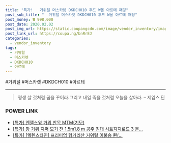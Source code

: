 ```yaml
--- 
title: "특가!   거위털 머스카렛 DKDCH010 후드 W몰 아르테 패딩" 
post_sub_title: "  거위털 머스카렛 DKDCH010 후드 W몰 아르테 패딩" 
post_money: ₩ 998,000 
post_date: 2020.02.02 
post_img_url: https://static.coupangcdn.com/image/vendor_inventory/images/2018/10/20/1/5/c77c2444-8168-4300-8869-3fe9e82b123a.jpg 
post_link_url: https://coupa.ng/bnRrEJ 
categories: 
  - vendor_inventory 
tags: 
  - 거위털 
  - 머스카렛 
  - DKDCH010 
  - 아르테 
--- 
```

  #거위털 #머스카렛 #DKDCH010 #아르테 
<hr> 

> 평생 살 것처럼 꿈을 꾸어라.그리고 내일 죽을 것처럼 오늘을 살아라. – 제임스 딘 


### POWER LINK

* <a href="https://blog.naver.com/santokki14/221791801241" target="_blank">[특가] 엔젤스윙 거위 반목 MTM(기모)</a>
* <a href="https://blog.naver.com/sakai111/221787076227" target="_blank">[특가] 팡 거위 지퍼 모기 천 1.5m1.8 m 공주 침대 시트지지로드 3 문...</a>
* <a href="https://blog.naver.com/santokki14/221789885449" target="_blank">[특가] [헬렌스타인] 프리미엄 헝가리산 거위털 이불솜 퀸(...</a>
